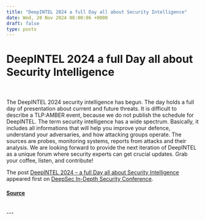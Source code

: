 ```yaml
---
title: "DeepINTEL 2024 a full Day all about Security Intelligence"
date: Wed, 20 Nov 2024 08:00:06 +0000
draft: false
type: posts
---
```

# DeepINTEL 2024 a full Day all about Security Intelligence

<br/>

<br/>
The DeepINTEL 2024 security intelligence has begun. The day holds a full day of presentation about current and future threats. It is difficult to describe a TLP:AMBER event, because we do not publish the schedule for DeepINTEL. The term security intelligence has a wide spectrum. Basically, it includes all informations that will help you improve your defence, understand your adversaries, and how attacking groups operate. The sources are probes, monitoring systems, reports from attacks and their analysis. We are looking forward to provide the next iteration of DeepINTEL as a unique forum where security experts can get crucial updates. Grab your coffee, listen, and contribute!

The post [DeepINTEL 2024 – a full Day all about Security Intelligence](https://blog.deepsec.net/deepintel-2024-a-full-day-all-about-security-intelligence/) appeared first on [DeepSec In-Depth Security Conference](https://blog.deepsec.net).

#### [Source](https://blog.deepsec.net/deepintel-2024-a-full-day-all-about-security-intelligence/)

<br/>
---
